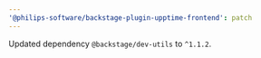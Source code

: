 ```yaml
---
'@philips-software/backstage-plugin-upptime-frontend': patch
---
```


Updated dependency `@backstage/dev-utils` to `^1.1.2`.
